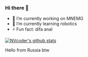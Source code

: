 ### Hi there 👋

<!--
**NVcoder24/NVcoder24** is a ✨ _special_ ✨ repository because its `README.md` (this file) appears on your GitHub profile.

Here are some ideas to get you started:

- 🔭 I’m currently working on ...
- 🌱 I’m currently learning ...
- 👯 I’m looking to collaborate on ...
- 🤔 I’m looking for help with ...
- 💬 Ask me about ...
- 📫 How to reach me: ...
- 😄 Pronouns: ...
- ⚡ Fun fact: ...
-->
- 🔭 I’m currently working on MNEMG
- 🌱 I’m currently learning robotics
- ⚡ Fun fact: difa anal

[![NVcoder's github stats](https://github-readme-stats.vercel.app/api?username=NVcoder24)](https://github.com/anuraghazra/github-readme-stats)

Hello from Russia btw
